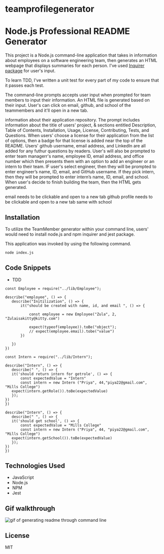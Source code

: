 # teamprofilegenerator
# Node.js Professional README Generator
This project is a Node.js command-line application that takes in information about employees on a software engineering team, then generates an HTML webpage that displays summaries for each person. I've used [Inquirer package](https://www.npmjs.com/package/inquirer) for user's input. 

To learn TDD, I've written a unit test for every part of my code to ensure that it passes each test.

The command-line prompts accepts user input when prompted for team members to input their information. An HTML file is generated based on their input. User's can click on email, github, and school of the teammembers and it'll open in a new tab. 


information about their application repository. The prompt includes information about the title of users' project, & sections entitled Description, Table of Contents, Installation, Usage, License, Contributing, Tests, and Questions. When users' choose a license for their application from the list of options, then a badge for that license is added near the top of the README. Users' github username, email address, and LinkedIn are all added for any futhur questions by readers. User's will also be prompted to enter team managerr's name, employee ID, email address, and office number which then presents them with an option to add an engineer or an intern to their team. IF user's select engineer, then they will be prompted to enter engineer’s name, ID, email, and GitHub username. If they pick intern, then they will be prompted to enter intern’s name, ID, email, and school. When user's decide to finish building the team, then the HTML gets generated.

email needs to be clickable and open to a new tab
github profile needs to be clickable and open to a new tab
same with school


## Installation
 To utilize the TeamMember generator within your command line, users' would need to install node.js and npm inquirer and jest package. 

This application was invoked by using the following command. 
 ```bash
node index.js
```

## Code Snippets
 - TDD 

 ```
 const Employee = require("../lib/Employee");

describe("employee", () => {
    describe("Initilization", () => {
        it("should be created with name, id, and email ", () => {

            const employee = new Employee("Zula", 2, "Zulaisakitty@kitty.com")

            expect(typeof(employee)).toBe("object");
            // expect(employee.email).tobe("value")
        })

    })
})

 ```

 ```
 const Intern = require("../lib/Intern");

describe("Intern", () => {
    describe(" ", () => {
    it('should return intern for getrole', () => {
        const expectedValue = "Intern"
        const intern = new Intern ("Priya", 44,"piya22@gmail.com", "Mills College")
    expect(intern.getRole()).toBe(expectedValue)
    });
})
})

describe("Intern", () => {
    describe(" ", () => {
    it('should get school', () => {
        const expectedValue = "Mills College"
        const intern = new Intern ("Priya", 44, "piya22@gmail.com", "Mills College")
    expect(intern.getSchool()).toBe(expectedValue)
    });
})
})
```

## Technologies Used
- JavaScript
- Node.js
- NPM
- Jest


## Gif walkthrough
![gif of generating readme through command line](./develop/assets/readme%20generator.gif)

## License
MIT
